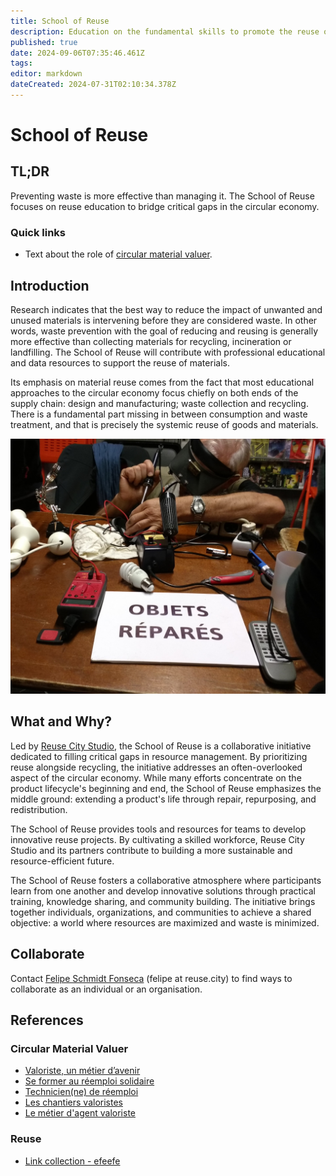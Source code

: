 ```yaml
---
title: School of Reuse
description: Education on the fundamental skills to promote the reuse of materials in cities and regions
published: true
date: 2024-09-06T07:35:46.461Z
tags: 
editor: markdown
dateCreated: 2024-07-31T02:10:34.378Z
---
```


# School of Reuse

## TL;DR

Preventing waste is more effective than managing it. The School of Reuse focuses on reuse education to bridge critical gaps in the circular economy.

### Quick links

- Text about  the role of [circular material valuer](https://is.efeefe.me/stuff/circular-material-valuers).

## Introduction

Research indicates that the best way to reduce the impact of unwanted and unused materials is intervening before they are considered waste. In other words, waste prevention with the goal of reducing and reusing is generally more effective than collecting materials for recycling, incineration or landfilling. The School of Reuse will contribute with professional educational and data resources to support the reuse of materials.

Its emphasis on material reuse comes from the fact that most educational approaches to the circular economy focus chiefly on both ends of the supply chain: design and manufacturing; waste collection and recycling. There is a fundamental part missing in between consumption and waste treatment, and that is precisely the systemic reuse of goods and materials.

![objets.jpg](/objets.jpg)

## What and Why?

Led by [Reuse City Studio](https://reuse.city), the School of Reuse is a collaborative initiative dedicated to filling critical gaps in resource management. By prioritizing reuse alongside recycling, the initiative addresses an often-overlooked aspect of the circular economy. While many efforts concentrate on the product lifecycle's beginning and end, the School of Reuse emphasizes the middle ground: extending a product's life through repair, repurposing, and redistribution. 

The School of Reuse provides tools and resources for teams to develop innovative reuse projects. By cultivating a skilled workforce, Reuse City Studio and its partners contribute to building a more sustainable and resource-efficient future. 

The School of Reuse fosters a collaborative atmosphere where participants learn from one another and develop innovative solutions through practical training, knowledge sharing, and community building. The initiative brings together individuals, organizations, and communities to achieve a shared objective: a world where resources are maximized and waste is minimized. 

## Collaborate

Contact [Felipe Schmidt Fonseca](https://reuse.city/#Felipe) (felipe at reuse.city) to find ways to collaborate as an individual or an organisation.

## References

### Circular Material Valuer

- [Valoriste, un métier d’avenir](https://www.circulareconomy.brussels/valoriste-un-metier-davenir/)
- [Se former au réemploi solidaire](https://www.ecossolies.fr/formation/reemploi/)
- [Technicien(ne) de réemploi](https://www.uniformation.fr/entreprise/uniformation-opco-de-la-cohesion-sociale/les-metiers-de-la-cohesion-sociale/technicienne-de-reemploi)
- [Les chantiers valoristes](https://chantiers-valoristes.fr/)
- [Le métier d'agent valoriste](https://www.youtube.com/watch?v=PifnlIhAcHA)

### Reuse

- [Link collection - efeefe](https://links.efeefe.me/?searchtags=reuse)